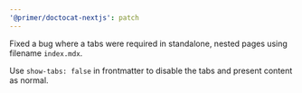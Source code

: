 ```yaml
---
'@primer/doctocat-nextjs': patch
---
```


Fixed a bug where a tabs were required in standalone, nested pages using filename `index.mdx`.

Use `show-tabs: false` in frontmatter to disable the tabs and present content as normal.

